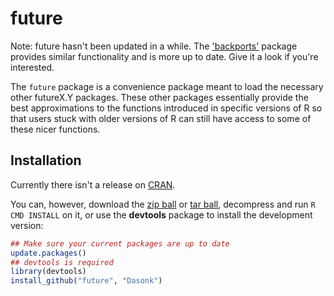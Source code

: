 future
==========

Note: future hasn't been updated in a while.  The ['backports'](https://github.com/mllg/backports) package provides similar functionality and is more up to date.  Give it a look if you're interested.

The `future` package is a convenience package meant to load the necessary other futureX.Y packages.  These other packages essentially provide the best approximations to the functions introduced in specific versions of R so that users stuck with older versions of R can still have access to some of these nicer functions.
    
## Installation

Currently there isn't a release on [CRAN](http://cran.r-project.org/).

You can, however, download the [zip ball](https://github.com/Dasonk/future/zipball/master) or [tar ball](https://github.com/Dasonk/future/tarball/master), decompress and run `R CMD INSTALL` on it, or use the **devtools** package to install the development version:

```r
## Make sure your current packages are up to date
update.packages()
## devtools is required
library(devtools)
install_github("future", "Dasonk")
```


